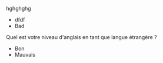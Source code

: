 hghghghg
- dfdf
- Bad

Quel est votre niveau d'anglais en tant que langue étrangère ?
- Bon
- Mauvais
